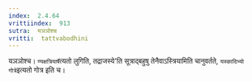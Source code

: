 ```yaml
---
index:  2.4.64
vrittiindex:  913
sutra:  यञञोश्च
vritti:  tattvabodhini 
---
```


यञञोश्च। `ण्यक्षत्रियार्षे`त्यतो लुगिति, तद्राजस्ये'ति सूत्राद्बहुषु तेनैवाऽस्त्रियामिति चानुवर्तते, `यस्कादिभ्यो गोत्रे`इत्यतो गोत्र इति च। 

